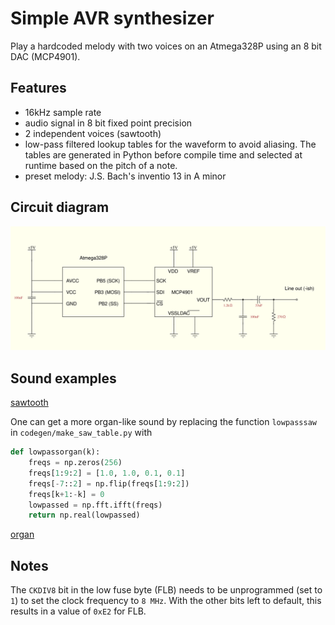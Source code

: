 # Simple AVR synthesizer

Play a hardcoded melody with two voices on an Atmega328P using an 8 bit DAC (MCP4901). 

## Features
   - 16kHz sample rate
   - audio signal in 8 bit fixed point precision
   - 2 independent voices (sawtooth)
   - low-pass filtered lookup tables for the waveform to
     avoid aliasing. The tables are generated in Python
     before compile time and selected at runtime based on the
     pitch of a note.
   - preset melody: J.S. Bach's inventio 13 in A minor

## Circuit diagram
<img style="background-color:#ffffff;" src="./media/circuit.svg">

## Sound examples
[sawtooth](https://github.com/adediego/simpleavrsynth/assets/38465681/408cfc52-642e-4688-9ce7-5746723a80d5)

One can get a more organ-like sound by replacing the function `lowpasssaw` in `codegen/make_saw_table.py` with 
```python
def lowpassorgan(k):
    freqs = np.zeros(256)
    freqs[1:9:2] = [1.0, 1.0, 0.1, 0.1]
    freqs[-7::2] = np.flip(freqs[1:9:2])
    freqs[k+1:-k] = 0
    lowpassed = np.fft.ifft(freqs)
    return np.real(lowpassed)
```
[organ](https://github.com/adediego/simpleavrsynth/assets/38465681/fa10ce6b-4318-4656-9748-8fa99088b527)

## Notes
The `CKDIV8` bit in the low fuse byte (FLB) needs to be unprogrammed (set to `1`) to set the clock frequency to `8 MHz`.
With the other bits left to default, this results in a value of `0xE2` for FLB.

